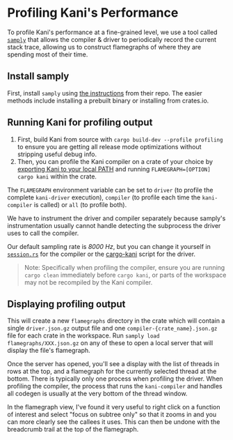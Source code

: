 # Profiling Kani's Performance

To profile Kani's performance at a fine-grained level, we use a tool called [`samply`](https://github.com/mstange/samply) that allows the compiler & driver to periodically record the current stack trace, allowing us to construct flamegraphs of where they are spending most of their time.

## Install samply
First, install `samply` using [the instructions](https://github.com/mstange/samply?tab=readme-ov-file#installation) from their repo. The easier methods include installing a prebuilt binary or installing from crates.io.


## Running Kani for profiling output
1. First, build Kani from source with `cargo build-dev --profile profiling` to ensure you are getting all release mode optimizations without stripping useful debug info.
2. Then, you can profile the Kani compiler on a crate of your choice by [exporting Kani to your local PATH](build-from-source.md#adding-kani-to-your-path) and  running `FLAMEGRAPH=[OPTION] cargo kani` within the crate.

The `FLAMEGRAPH` environment variable can be set to `driver` (to profile the complete `kani-driver` execution), `compiler` (to profile each time the `kani-compiler` is called) or `all` (to profile both).

We have to instrument the driver and compiler separately because samply's instrumentation usually cannot handle detecting the subprocess the driver uses to call the compiler.

Our default sampling rate is *8000 Hz*, but you can change it yourself in [`session.rs`](../../kani-driver/src/session.rs) for the compiler or the [cargo-kani](../../scripts/cargo-kani) script for the driver.

> Note: Specifically when profiling the compiler, ensure you are running `cargo clean` immediately before `cargo kani`, or parts of the workspace may not be recompiled by the Kani compiler.


## Displaying profiling output
This will create a new `flamegraphs` directory in the crate which will contain a single `driver.json.gz` output file and one `compiler-{crate_name}.json.gz` file for each crate in the workspace. Run `samply load flamegraphs/XXX.json.gz` on any of these to open a local server that will display the file's flamegraph.

Once the server has opened, you'll see a display with the list of threads in rows at the top, and a flamegraph for the currently selected thread at the bottom. There is typically only one process when profiling the driver. When profiling the compiler, the process that runs the `kani-compiler` and handles all codegen is usually at the very bottom of the thread window.

In the flamegraph view, I've found it very useful to right click on a function of interest and select "focus on subtree only" so that it zooms in and you can more clearly see the callees it uses. This can then be undone with the breadcrumb trail at the top of the flamegraph.